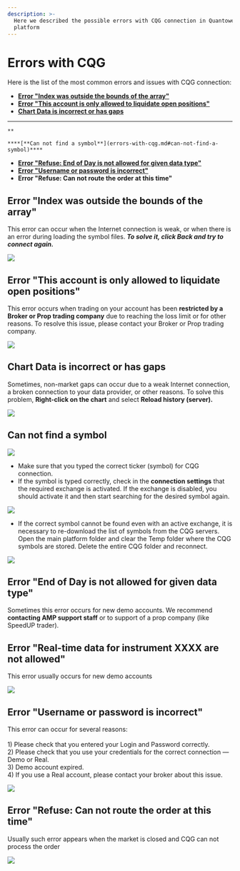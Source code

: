 ```yaml
---
description: >-
  Here we described the possible errors with CQG connection in Quantower
  platform
---
```


# Errors with CQG

Here is the list of the most common errors and issues with CQG connection:

* ****[**Error "Index was outside the bounds of the array"**](errors-with-cqg.md#error-index-was-outside-the-bounds-of-the-array)****
* ****[**Error "This account is only allowed to liquidate open positions"**](errors-with-cqg.md#error-this-account-is-only-allowed-to-liquidate-open-positions)****
* ****[**Chart Data is incorrect or has gaps**](errors-with-cqg.md#chart-data-is-incorrect-or-has-gaps)****
*   **    **

    ****[**Can not find a symbol**](errors-with-cqg.md#can-not-find-a-symbol)****
* ****[**Error "Refuse: End of Day is not allowed for given data type"**](errors-with-cqg.md#error-end-of-day-is-not-allowed-for-given-data-type)****
* ****[**Error "Username or password is incorrect"**](errors-with-cqg.md#error-username-or-password-is-incorrect)****
* **Error "Refuse: Can not route the order at this time"**

## Error "Index was outside the bounds of the array"

This error can occur when the Internet connection is weak, or when there is an error during loading the symbol files. _**To solve it, click Back and try to connect again.**_

![](<../../.gitbook/assets/image (159).png>)

## Error "This account is only allowed to liquidate open positions"

This error occurs when trading on your account has been **restricted by a Broker or Prop trading company** due to reaching the loss limit or for other reasons. To resolve this issue, please contact your Broker or Prop trading company.

![](<../../.gitbook/assets/image (162).png>)

## Chart Data is incorrect or has gaps

Sometimes, non-market gaps can occur due to a weak Internet connection, a broken connection to your data provider, or other reasons. To solve this problem, **Right-click on the chart** and select **Reload history (server).**

![](<../../.gitbook/assets/image (166).png>)

## Can not find a symbol

![](<../../.gitbook/assets/image (158).png>)

* Make sure that you typed the correct ticker (symbol) for CQG connection.
* If the symbol is typed correctly, check in the **connection settings** that the required exchange is activated. If the exchange is disabled, you should activate it and then start searching for the desired symbol again.

![](<../../.gitbook/assets/image (160).png>)

* If the correct symbol cannot be found even with an active exchange, it is necessary to re-download the list of symbols from the CQG servers. Open the main platform folder and clear the Temp folder where the CQG symbols are stored. Delete the entire CQG folder and reconnect.

![](../../.gitbook/assets/delete-temp-folder.gif)

## Error "End of Day is not allowed for given data type"

Sometimes this error occurs for new demo accounts. We recommend **contacting AMP support staff** or to support of a prop company (like SpeedUP trader).

## Error "Real-time data for instrument XXXX are not allowed"

This error usually occurs for new demo accounts

![](<../../.gitbook/assets/image (222).png>)

## Error "Username or password is incorrect"

This error can occur for several reasons:\
\
1\) Please check that you entered your Login and Password correctly.\
2\) Please check that you use your credentials for the correct connection — Demo or Real.\
3\) Demo account expired.\
4\) If you use a Real account, please contact your broker about this issue.

![](<../../.gitbook/assets/image (266).png>)

## Error "Refuse: Can not route the order at this time"

Usually such error appears when the market is closed and CQG can not process the order

![](<../../.gitbook/assets/image (345).png>)
